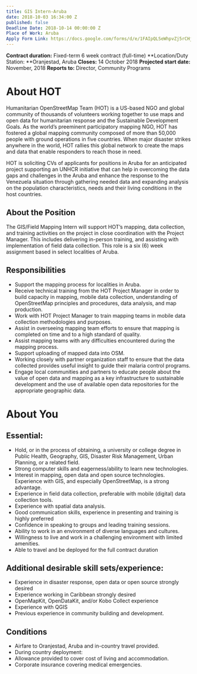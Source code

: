 ```yaml
---
title: GIS Intern-Aruba
date: 2018-10-03 16:34:00 Z
published: false
Deadline Date: 2018-10-14 00:00:00 Z
Place of Work: Aruba
Apply Form Link: https://docs.google.com/forms/d/e/1FAIpQLSeWhpvZj5rCHj9Ye1dKh3IkR4oW_R3dVnenheW8gzHegRsKmw/viewform
---
```


**Contract duration:** Fixed-term 6 week contract (full-time)
**Location/Duty Station: **Oranjestad, Aruba
**Closes:** 14 October 2018
**Projected start date:** November, 2018
**Reports to:** Director, Community Programs


# About HOT
Humanitarian OpenStreetMap Team (HOT) is a US-based NGO and global community of thousands of volunteers working together to use maps and open data for humanitarian response and the Sustainable Development Goals. As the world’s preeminent participatory mapping NGO, HOT has fostered a global mapping community composed of more than 50,000 people with ground operations in five countries. When major disaster strikes anywhere in the world, HOT rallies this global network to create the maps and data that enable responders to reach those in need.

HOT is soliciting CVs of applicants for positions in Aruba for an anticipated project supporting an UNHCR initiative that can help in overcoming the data gaps and challenges in the Aruba and enhance the response to the Venezuela situation through gathering needed data and expanding analysis on the population characteristics, needs and their living conditions in the host countries.

## About the Position
The GIS/Field Mapping Intern will support HOT’s mapping, data collection, and training activities on the project in close coordination with the Project Manager. This includes delivering in-person training, and assisting with implementation of field data collection. This role is a six (6) week assignment based in select localities of Aruba.

## Responsibilities
* Support the mapping process for localities in Aruba.
* Receive technical training from the HOT Project Manager in order to build capacity in mapping, mobile data collection, understanding of OpenStreetMap principles and procedures, data analysis, and map production.
* Work with HOT Project Manager to train mapping teams in mobile data collection methodologies and purposes. 
* Assist in overseeing mapping team efforts to ensure that mapping is completed on time and to a high standard of quality.
* Assist mapping teams with any difficulties encountered during the mapping process.
* Support uploading of mapped data into OSM.
* Working closely with partner organization staff to ensure that the data collected provides useful insight to guide their malaria control programs.
* Engage local communities and partners to educate people about the value of open data and mapping as a key infrastructure to sustainable development and the use of available open data repositories for the appropriate geographic data.

# About You
## Essential:
* Hold, or in the process of obtaining, a university or college degree in Public Health, Geography, GIS, Disaster Risk Management, Urban Planning, or a related field. 
* Strong computer skills and eagerness/ability to learn new technologies.
* Interest in mapping, open data and open source technologies. Experience with GIS, and especially OpenStreetMap, is a strong advantage.
* Experience in field data collection, preferable with mobile (digital) data collection tools. 
* Experience with spatial data analysis.
* Good communication skills, experience in presenting and training is highly preferred
* Confidence in speaking to groups and leading training sessions.
* Ability to work in an environment of diverse languages and cultures. 
* Willingness to live and work in a challenging environment with limited amenities.
* Able to travel and be deployed for the full contract duration


## Additional desirable skill sets/experience:
* Experience in disaster response, open data or open source strongly desired
* Experience working in Caribbean  strongly desired
* OpenMapKit, OpenDataKit, and/or Kobo Collect experience
* Experience with QGIS
* Previous experience in community building and development.

## Conditions
* Airfare to Oranjestad, Aruba and in-country travel provided.
* During country deployment:
* Allowance provided to cover cost of living and accommodation.
* Corporate insurance covering medical emergencies.
